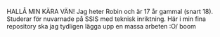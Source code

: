 HALLÅ MIN KÄRA VÄN! Jag heter Robin och är 17 år gammal (snart 18). Studerar för nuvarnade på SSIS med teknisk inriktning.
Här i min fina repository ska jag tydligen lägga upp en massa arbeten :O/
boom
